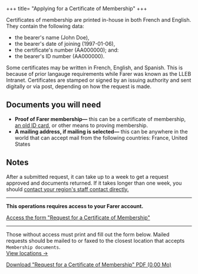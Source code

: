 +++
title= "Applying for a Certificate of Membership"
+++

Certificates of membership are printed in-house in both French and English. They contain the following data:
  - the bearer's name (John Doe),
  - the bearer's date of joining (1997-01-06),
  - the certificate's number (AA000000); and:
  - the bearer's ID number (AA000000).

Some certificates may be written in French, English, and Spanish. This is because of prior langauge requirements while Farer was known as the LLEB Intranet. Certificates are stamped or signed by an issuing authority and sent digitally or via post, depending on how the request is made.

## Documents you will need
- **Proof of Farer membership—** this can be a certificate of membership, [an old ID card](/members/id-card), or other means to proving membership.
- **A mailing address, if mailing is selected—** this can be anywhere in the world that can accept mail from the following countries: France, United States

## Notes
After a submitted request, it can take up to a week to get a request approved and documents returned. If it takes longer than one week, you should [contact your region's staff contact directly.](/meta/contact)

---

**This operations requires access to your Farer account.**

[Access the form "Request for a Certificate of Membership"](https://sec.gouv.fa/forms/com-application)

---

Those without access must print and fill out the form below. Mailed requests should be mailed to or faxed to the closest location that accepts `Membership documents`.<br/>[View locations &rarr;](/meta/contact)
 
<a class="btn download" href="https://sec.gouv.fa/forms/com-application.pdf">Download "Request for a Certificate of Membership" PDF (0,00 Mo)</a>